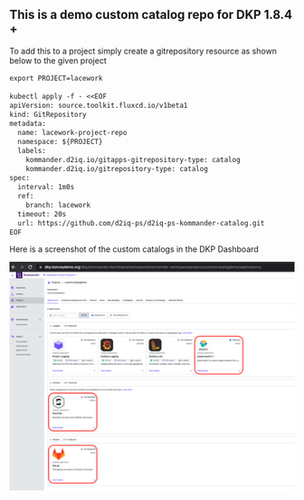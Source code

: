 ## This is a demo custom catalog repo for DKP 1.8.4 +

To add this to a project simply create a gitrepository resource as shown below to the given project

```
export PROJECT=lacework

kubectl apply -f - <<EOF
apiVersion: source.toolkit.fluxcd.io/v1beta1
kind: GitRepository
metadata:
  name: lacework-project-repo
  namespace: ${PROJECT}
  labels:
    kommander.d2iq.io/gitapps-gitrepository-type: catalog
    kommander.d2iq.io/gitrepository-type: catalog
spec:
  interval: 1m0s
  ref:
    branch: lacework
  timeout: 20s
  url: https://github.com/d2iq-ps/d2iq-ps-kommander-catalog.git
EOF

``` 

Here is a screenshot of the custom catalogs in the DKP Dashboard

![Kommander Portal With Custom Catalog Item](./Custom_Catalog_2.1.1.png)

